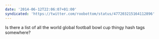 ```yaml
---
date: '2014-06-12T22:06:07+01:00'
syndicated: 'https://twitter.com/roobottom/status/477203215164112896'
---
```

Is there a list of all the world global football bowl cup thingy hash tags somewhere?
